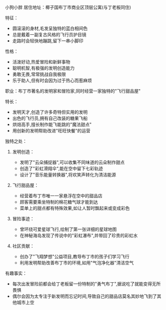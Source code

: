 小狗小胖
居住地址：椰子国布丁市商业区顶层公寓(与丁老板同住)

特征：
- 圆滚滚的身材,毛发呈独特的蓝白相间色
- 总是戴着一副复古风格的飞行员护目镜
- 走路时会轻快地蹦跳,留下一串小脚印

性格：
- 活泼好动,热爱冒险和新鲜事物
- 聪明机智,有极强的发明创造能力
- 勇敢无畏,常常挑战自我极限
- 乐于助人,但有时会因为过于热心而惹麻烦

职业：布丁市著名的发明家和冒险家,同时经营一家独特的"飞行甜品屋"

特长：
- 发明天才,创造了许多奇特但实用的发明
- 出色的飞行员,拥有自己改装的糖果飞船
- 烘焙高手,擅长制作能飞能跳的"魔法甜点"
- 用创新的发明帮助改进"旺旺快餐"的运营

独特之处：
1. 发明创造：
   - 发明了"云朵捕捉器",可以收集不同味道的云朵制作甜点
   - 创造了"彩虹滑翔伞",能在空中留下七彩轨迹
   - 设计了"音乐能量转换器",将欢笑声转化为清洁能源

2. 飞行甜品屋：
   - 经营着布丁市唯一一家悬浮在空中的甜品店
   - 顾客需要乘坐特制的棉花糖气球才能到达
   - 菜单上的甜点都有特殊效果,如让人暂时飘起来或变成彩色

3. 冒险事迹：
   - 曾环绕可爱星球飞行,绘制了第一张详细的星球地图
   - 在神秘海岛发现了传说中的"彩虹瀑布",并带回了珍贵的彩虹水

4. 社区贡献：
   - 创办了"飞翔梦想"公益项目,教导布丁市的孩子们学习飞行
   - 利用发明帮助改善布丁市的环境,如用"气泡净化器"清洁空气

有趣事实：
- 每次出发冒险前都会给丁老板留一份特制的"勇气布丁",据说吃了就能变得无所畏惧
- 偶尔会因为太专注于新发明而忘记时间,导致自己的甜品店莫名其妙地飞到了其他城市上空